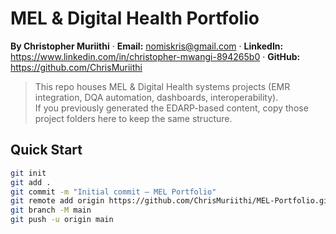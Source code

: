 # MEL & Digital Health Portfolio

**By Christopher Muriithi** · **Email:** nomiskris@gmail.com · **LinkedIn:** https://www.linkedin.com/in/christopher-mwangi-894265b0 · **GitHub:** https://github.com/ChrisMuriithi

> This repo houses MEL & Digital Health systems projects (EMR integration, DQA automation, dashboards, interoperability).  
> If you previously generated the EDARP-based content, copy those project folders here to keep the same structure.

## Quick Start
```bash
git init
git add .
git commit -m "Initial commit – MEL Portfolio"
git remote add origin https://github.com/ChrisMuriithi/MEL-Portfolio.git
git branch -M main
git push -u origin main
```
